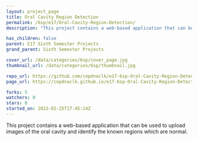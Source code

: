 ```yaml
---
layout: project_page
title: Oral Cavity Region Detection
permalink: /6sp/e17/Oral-Cavity-Region-Detection/
description: "This project contains a web-based application that can be used to upload images of the oral cavity and identify the known regions which are normal. "

has_children: false
parent: E17 Sixth Semester Projects
grand_parent: Sixth Semester Projects

cover_url: /data/categories/6sp/cover_page.jpg
thumbnail_url: /data/categories/6sp/thumbnail.jpg

repo_url: https://github.com/cepdnaclk/e17-6sp-Oral-Cavity-Region-Detection
page_url: https://cepdnaclk.github.io/e17-6sp-Oral-Cavity-Region-Detection

forks: 5
watchers: 0
stars: 0
started_on: 2022-02-25T17:45:14Z
---
```

This project contains a web-based application that can be used to upload images of the oral cavity and identify the known regions which are normal. 


